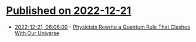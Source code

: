 # [Published on 2022-12-21](index.md)

* [2022-12-21, 08:06:00](https://soylentnews.org/article.pl?sid=22/12/20/0416235&from=rss) - [Physicists Rewrite a Quantum Rule That Clashes With Our Universe](https://soylentnews.org/article.pl?sid=22/12/20/0416235&from=rss)
